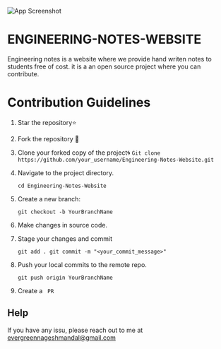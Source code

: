 ![App Screenshot](https://github.com/NageshMandal/Engineering-Notes-Website/blob/main/images/engneering%20nots.png?raw=true)
# ENGINEERING-NOTES-WEBSITE
Engineering notes is a website where we provide hand writen notes
to students free of cost. it is a an open source project where you 
can contribute.

# Contribution Guidelines

1. Star the repository⭐
2. Fork the repository 🍴
3. Clone your forked copy of the project🌀
`Git clone https://github.com/your_username/Engineering-Notes-Website.git`

4. Navigate to the project directory.
    
    `cd Engineering-Notes-Website`
5. Create a new branch:

   `git checkout -b YourBranchName`
6. Make changes in source code.

7. Stage your changes and commit

   `git add .
   git commit -m "<your_commit_message>"`
8. Push your local commits to the remote repo.

   `git push origin YourBranchName`

9. Create a ` PR`
## Help

If you have any issu, please reach out to me at evergreennageshmandal@gmail.com

